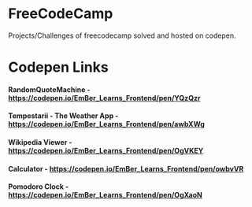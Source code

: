 # FreeCodeCamp
Projects/Challenges of freecodecamp solved and hosted on codepen.
# Codepen Links
#### RandomQuoteMachine - https://codepen.io/EmBer_Learns_Frontend/pen/YQzQzr
#### Tempestarii - The Weather App  - https://codepen.io/EmBer_Learns_Frontend/pen/awbXWg
#### Wikipedia Viewer - https://codepen.io/EmBer_Learns_Frontend/pen/OgVKEY
#### Calculator - https://codepen.io/EmBer_Learns_Frontend/pen/owbvVR
#### Pomodoro Clock - https://codepen.io/EmBer_Learns_Frontend/pen/OgXaoN
